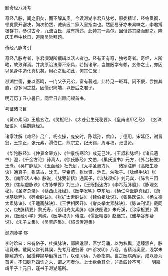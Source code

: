 题奇经八脉考

奇经八脉，闻之旧矣，而不解其奥。今读濒湖李君八脉考，原委精详，经络贯彻，顿觉蒙开塞决，胸次豁然，诚仙医二家入室指南也。然匪易牙亦未易味之，李君搏极群书，参讨古今，九流百氏，咸有撰述，此特其一脔尔。因僭述其槩而题之。隆庆壬申中秋日，道南吴哲拜题。

奇经八脉考引

奇经八脉考者，李君濒湖所撰辑以活人者也。经有正有奇，独考奇者。奇经，人所略，故致详焉。并病原治法靡不条具，若指诸掌，岂惟医学有赖，玄修之士，亦因以见身中造化真机矣。用心之勤如此，何其仁哉！

濒湖世儒，兼以医鸣，一门父子兄弟，富有著述，此特见一斑耳。问不佞，尝推其直，谅多闻之益，因僭识简端，以告后之君子。

明万历丁丑小暑日，同里日岩顾问顿首书。

考证诸书目

《黄帝素问》王启玄注，《灵枢经》、《太苍公生死秘要》、《皇甫谧甲乙经》 《玄珠密语》、《扁鹊脉经》。

诸家注解《难经》吕广，杨玄操，庞安时，陈瑞孙，虞庶，丁德用，宋延臣，谢晋翁，王宗正，张元素，滑伯仁，熊宗立，纪天锡，周与权，张世贤。

《华陀脉经》、《仲景金匮方》、《仲景伤寒论》成无己注。《王叔和脉经》《诸氏遗书》澄，《千金方论》孙真人。《徐氏脉经》文伯，《巢氏遗书》元方，《外台秘要》王焘。《吴广脉赋》、《玉函经》杜光庭，《太平圣惠方》。　　诸家注解《高阳生脉诀》通真子，张洁古，沈氏，李希范，张世贤，池氏，匆吮子。《脉经手诀》张及。《南阳活人书》脉说，《脉要新括》通真子，《诊脉须知》刘元宾，《陈言三因方》《崔紫虚脉诀》《方脉举要》刘三点，《王贶指迷方》《李希范脉髓》、《脉理玄秘》、《圣济总录》、《蔡西山脉经》、《医学发明》李东垣，《杨仁斋医脉真经》、《萧世基脉粹》、《碎金脉诀》、《张扩太素脉诀》、《魏伯祖脉说》、《张杲医说》、《杨文德太素脉诀》、《王适斋脉诀》、《王世相医开》、《詹炎举太素脉诀》、《脉诀刊误》戴同父，《决脉精要》黎氏寿，《彭用光太素脉》《脉诀图说》朱丹溪，《诊家枢要》滑寿，《医经小学》刘纯，《医学权舆》傅滋，《儒医精要》赵继宗，《储华谷却疑说》、《朱子文集》、《吴草庐集》、《祁贯传道集》

濒湖脉学·序

李时珍曰：宋有俗子，杜撰脉诀，鄙陋讹谬，医学习诵，以为权舆，逮臻颁白，脉理竟昧。戴同父常刊其误，先考月池翁著《四诊发明》八卷，皆精诣奥室，浅学未能窥造珍，因撮粹撷华僭撰此书，以便习读，为脉指南。世之医病两家，咸以脉为首务。不知脉乃四诊之末，谓之巧者尔。上士欲会其全，非备四诊不可。　　明嘉靖甲子上元日，谨书于濒湖薖所。

